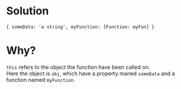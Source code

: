 # Solution
```
{ someData: 'a string', myFunction: [Function: myFun] }
```

# Why?
`this` refers to the object the function have been called on.  
Here the object is `obj`, which have a property maned `someData` and a function named `myFunction`. 